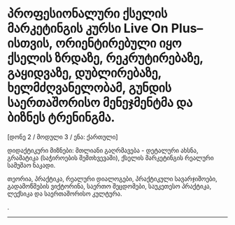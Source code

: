 # პროფესიონალური ქსელის მარკეტინგის კურსი Live On Plus– ისთვის, ორიენტირებული იყო ქსელის ზრდაზე, რეკრუტირებაზე, გაყიდვაზე, დუბლირებაზე, ხელმძღვანელობამ, გუნდის საერთაშორისო მენეჯმენტმა და ბიზნეს ტრენინგმა.


[დონე 2 / მოდული 3 / ენა: ქართული]

დიდაქტიკური მიზნები: მთლიანი გაღრმავება - დეტალური ახსნა, გრამატიკა (საჭიროების შემთხვევაში), ქსელის მარკეტინგის რეალური სამუშაო ნაკადი.

თეორია, პრაქტიკა, რეალური დიალოგები, პრაქტიკული სავარჯიშოები, გადამოწმების ვიქტორინა, საერთო შეცდომები, საუკეთესო პრაქტიკა, ლექსიკა და საერთაშორისო კულტურა.


.

---
